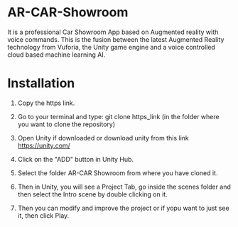 # AR-CAR-Showroom
It is a professional Car Showroom App based on Augmented reality with voice commands. This is the fusion between the latest Augmented Reality technology from Vuforia, the Unity game engine and a voice controlled cloud based machine learning AI.

# Installation
1) Copy the https link.

2) Go to your terminal and type: git clone https_link (in the folder where you want to clone the repository) 

3) Open Unity if downloaded or download unity from this link https://unity.com/

4) Click on the "ADD" button in Unity Hub.

5) Select the folder AR-CAR Showroom from where you have cloned it. 

6) Then in Unity, you will see a Project Tab, go inside the scenes folder and then select the Intro scene by double clicking on it. 

7) Then you can modify and improve the project or if yopu want to just see it, then click Play.
